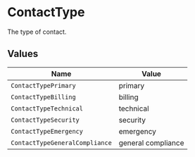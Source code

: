 # ContactType

The type of contact.


## Values

| Name                           | Value                          |
| ------------------------------ | ------------------------------ |
| `ContactTypePrimary`           | primary                        |
| `ContactTypeBilling`           | billing                        |
| `ContactTypeTechnical`         | technical                      |
| `ContactTypeSecurity`          | security                       |
| `ContactTypeEmergency`         | emergency                      |
| `ContactTypeGeneralCompliance` | general compliance             |